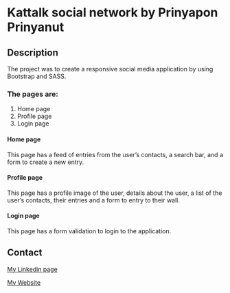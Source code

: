 # Kattalk social network by Prinyapon Prinyanut

## Description

The project was to create a responsive social media application by using Bootstrap and SASS.

### The pages are:

1. Home page
2. Profile page
3. Login page

#### Home page

This page has a feed of entries from the user’s contacts, a search bar, and a form to create a new entry.

#### Profile page

This page has a profile image of the user, details about the user, a list of the user’s contacts, their entries and a form to entry to their wall.

#### Login page

This page has a form validation to login to the application.

## Contact

[My Linkedin page](https://www.linkedin.com/in/genie-prinyanut-ab3441257/)

[My Website](https://genieprinyanut.netlify.app/)
